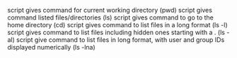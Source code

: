 script gives command for current working directory (pwd)
script gives command listed files/directories (ls)
script gives command to go to the home directory (cd)
script gives command to list files in a long format (ls -l)
script gives command to list files including hidden ones starting with a . (ls -al)
script give command to list files in long format, with user and group IDs displayed numerically (ls -lna)
